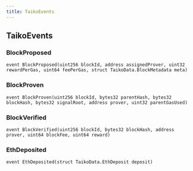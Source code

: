 ```yaml
---
title: TaikoEvents
---
```


## TaikoEvents

### BlockProposed

```solidity
event BlockProposed(uint256 blockId, address assignedProver, uint32 rewardPerGas, uint64 feePerGas, struct TaikoData.BlockMetadata meta)
```

### BlockProven

```solidity
event BlockProven(uint256 blockId, bytes32 parentHash, bytes32 blockHash, bytes32 signalRoot, address prover, uint32 parentGasUsed)
```

### BlockVerified

```solidity
event BlockVerified(uint256 blockId, bytes32 blockHash, address prover, uint64 blockFee, uint64 reward)
```

### EthDeposited

```solidity
event EthDeposited(struct TaikoData.EthDeposit deposit)
```
